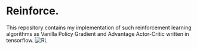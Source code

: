# Reinforce.
This repository contains my implementation of such reinforcement learning algorithms as Vanilla Policy Gradient and Advantage Actor-Critic written in tensorflow.
![RL](https://www.researchgate.net/profile/Roohollah_Amiri/publication/323867253/figure/fig2/AS:606095550738432@1521515848671/Reinforcement-Learning-Agent-and-Environment.png)
